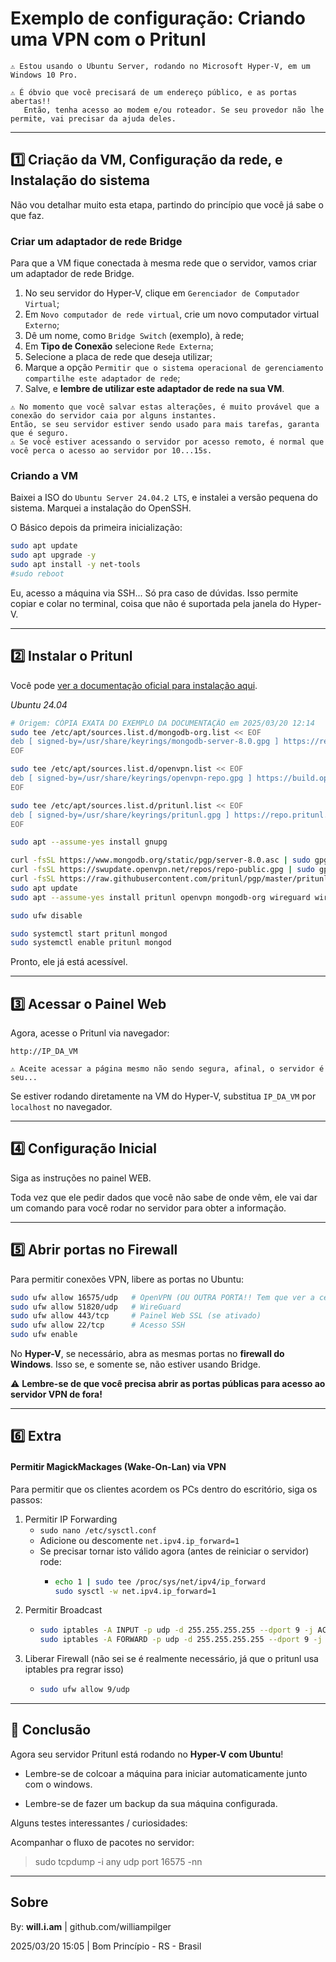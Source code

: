 # Exemplo de configuração: Criando uma VPN com o Pritunl

```
⚠️ Estou usando o Ubuntu Server, rodando no Microsoft Hyper-V, em um Windows 10 Pro.

⚠️ É óbvio que você precisará de um endereço público, e as portas abertas!!
   Então, tenha acesso ao modem e/ou roteador. Se seu provedor não lhe permite, vai precisar da ajuda deles.
```

---

## 1️⃣ Criação da VM, Configuração da rede, e Instalação do sistema

Não vou detalhar muito esta etapa, partindo do princípio que você já sabe o que faz.

### Criar um adaptador de rede Bridge

Para que a VM fique conectada à mesma rede que o servidor, vamos criar um adaptador de rede Bridge.

1. No seu servidor do Hyper-V, clique em `Gerenciador de Computador Virtual`;
2. Em `Novo computador de rede virtual`, crie um novo computador virtual `Externo`;
3. Dê um nome, como `Bridge Switch` (exemplo), à rede;
4. Em **Tipo de Conexão** selecione `Rede Externa`;
5. Selecione a placa de rede que deseja utilizar;
6. Marque a opção `Permitir que o sistema operacional de gerenciamento compartilhe este adaptador de rede`;
7. Salve, e **lembre de utilizar este adaptador de rede na sua VM**.

```
⚠️ No momento que você salvar estas alterações, é muito provável que a conexão do servidor caia por alguns instantes.
Então, se seu servidor estiver sendo usado para mais tarefas, garanta que é seguro.
⚠️ Se você estiver acessando o servidor por acesso remoto, é normal que você perca o acesso ao servidor por 10...15s.
```

### Criando a VM

Baixei a ISO do `Ubuntu Server 24.04.2 LTS`, e instalei a versão pequena do sistema.
Marquei a instalação do OpenSSH.

O Básico depois da primeira inicialização:

```bash
sudo apt update
sudo apt upgrade -y
sudo apt install -y net-tools
#sudo reboot
```

Eu, acesso a máquina via SSH... Só pra caso de dúvidas.
Isso permite copiar e colar no terminal, coisa que não é suportada pela janela do Hyper-V.

---

## 2️⃣ Instalar o Pritunl

Você pode [ver a documentação oficial para instalação aqui](https://docs.pritunl.com/docs/installation).

*Ubuntu 24.04*
```sh
# Origem: CÓPIA EXATA DO EXEMPLO DA DOCUMENTAÇÃO em 2025/03/20 12:14
sudo tee /etc/apt/sources.list.d/mongodb-org.list << EOF
deb [ signed-by=/usr/share/keyrings/mongodb-server-8.0.gpg ] https://repo.mongodb.org/apt/ubuntu noble/mongodb-org/8.0 multiverse
EOF

sudo tee /etc/apt/sources.list.d/openvpn.list << EOF
deb [ signed-by=/usr/share/keyrings/openvpn-repo.gpg ] https://build.openvpn.net/debian/openvpn/stable noble main
EOF

sudo tee /etc/apt/sources.list.d/pritunl.list << EOF
deb [ signed-by=/usr/share/keyrings/pritunl.gpg ] https://repo.pritunl.com/stable/apt noble main
EOF

sudo apt --assume-yes install gnupg

curl -fsSL https://www.mongodb.org/static/pgp/server-8.0.asc | sudo gpg -o /usr/share/keyrings/mongodb-server-8.0.gpg --dearmor --yes
curl -fsSL https://swupdate.openvpn.net/repos/repo-public.gpg | sudo gpg -o /usr/share/keyrings/openvpn-repo.gpg --dearmor --yes
curl -fsSL https://raw.githubusercontent.com/pritunl/pgp/master/pritunl_repo_pub.asc | sudo gpg -o /usr/share/keyrings/pritunl.gpg --dearmor --yes
sudo apt update
sudo apt --assume-yes install pritunl openvpn mongodb-org wireguard wireguard-tools

sudo ufw disable

sudo systemctl start pritunl mongod
sudo systemctl enable pritunl mongod
```

Pronto, ele já está acessível.

---

## 3️⃣ Acessar o Painel Web
Agora, acesse o Pritunl via navegador:
```
http://IP_DA_VM
```

```
⚠️ Aceite acessar a página mesmo não sendo segura, afinal, o servidor é seu...
```

Se estiver rodando diretamente na VM do Hyper-V, substitua `IP_DA_VM` por `localhost` no navegador.

---

## 4️⃣ Configuração Inicial

Siga as instruções no painel WEB.

Toda vez que ele pedir dados que você não sabe de onde vêm, ele vai dar um comando para você rodar no servidor para obter a informação.

---

## 5️⃣ Abrir portas no Firewall
Para permitir conexões VPN, libere as portas no Ubuntu:

```bash
sudo ufw allow 16575/udp   # OpenVPN (OU OUTRA PORTA!! Tem que ver a certa no seu servidor)
sudo ufw allow 51820/udp   # WireGuard
sudo ufw allow 443/tcp     # Painel Web SSL (se ativado)
sudo ufw allow 22/tcp      # Acesso SSH
sudo ufw enable
```

No **Hyper-V**, se necessário, abra as mesmas portas no **firewall do Windows**.
Isso se, e somente se, não estiver usando Bridge.

⚠️ **Lembre-se de que você precisa abrir as portas públicas para acesso ao servidor VPN de fora!**

---

## 6️⃣ Extra

#### Permitir MagickMackages (Wake-On-Lan) via VPN

Para permitir que os clientes acordem os PCs dentro do escritório, siga os passos:

1. Permitir IP Forwarding
   -  `sudo nano /etc/sysctl.conf`
   -  Adicione ou descomente `net.ipv4.ip_forward=1`
   -  Se precisar tornar isto válido agora (antes de reiniciar o servidor) rode:
      - ```bash
        echo 1 | sudo tee /proc/sys/net/ipv4/ip_forward
        sudo sysctl -w net.ipv4.ip_forward=1
        ``` 
2. Permitir Broadcast
   - ```bash
     sudo iptables -A INPUT -p udp -d 255.255.255.255 --dport 9 -j ACCEPT
     sudo iptables -A FORWARD -p udp -d 255.255.255.255 --dport 9 -j ACCEPT
     ```
3. Liberar Firewall (não sei se é realmente necessário, já que o pritunl usa iptables pra regrar isso)
   - ```bash
     sudo ufw allow 9/udp
     ```

---


## 📌 Conclusão

Agora seu servidor Pritunl está rodando no **Hyper-V com Ubuntu**!

- Lembre-se de colcoar a máquina para iniciar automaticamente junto com o windows.

- Lembre-se de fazer um backup da sua máquina configurada.

Alguns testes interessantes / curiosidades:

Acompanhar o fluxo de pacotes no servidor:
> sudo tcpdump -i any udp port 16575 -nn


---


## Sobre

By: **will.i.am** | github.com/williampilger

2025/03/20 15:05 | Bom Princípio - RS - Brasil
